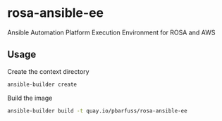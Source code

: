 # rosa-ansible-ee
Ansible Automation Platform Execution Environment for ROSA and AWS

## Usage

Create the context directory

```bash
ansible-builder create
```

Build the image

```bash
ansible-builder build -t quay.io/pbarfuss/rosa-ansible-ee
```
